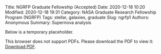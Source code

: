 Title: NGRFP Graduate Fellowship (Accepted)
Date: 2020-12-18 10:20
Modified: 2020-12-18 19:31
Category: NASA Graduate Research Fellowship Program (NGRFP)
Tags: stellar, galaxies, graduate
Slug: ngrfp1
Authors: Anonymous
Summary: Supernova analysis

Below is a temporary placeholder.


<object data="https://www.dropbox.com/s/v3qzvblv2s2j3ke/NHFP_Previous_and_Future_Research.pdf?raw=1" type="application/pdf" width="700px" height="800px">
        <p>This browser does not support PDFs. Please download the PDF to view it: <a href="https://www.dropbox.com/s/v3qzvblv2s2j3ke/NHFP_Previous_and_Future_Research.pdf?raw=1">Download PDF</a>.</p>
</object>
